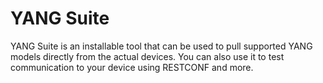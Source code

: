# YANG Suite

YANG Suite is an installable tool that can be used to pull supported YANG models directly from the actual devices​. You can also use it to test communication to your device using RESTCONF and more.

